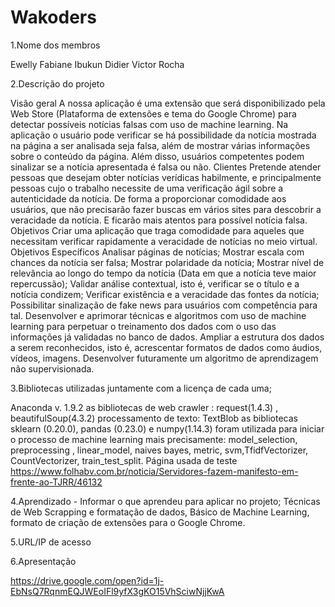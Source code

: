 # Wakoders
1.Nome dos membros
  
  Ewelly Fabiane
  Ibukun Didier
  Victor Rocha

2.Descrição do projeto

Visão geral
  A nossa aplicação é uma extensão que será disponibilizado pela Web Store (Plataforma de extensões e tema do Google Chrome) para detectar possíveis notícias falsas com uso de machine learning.  Na aplicação o usuário pode verificar se há possibilidade da notícia mostrada na página a ser analisada seja falsa, além de mostrar várias informações sobre o conteúdo da página. Além disso, usuários competentes podem sinalizar se a notícia apresentada é falsa ou não.
Clientes
  Pretende atender pessoas que desejam obter notícias verídicas habilmente, e principalmente pessoas cujo o trabalho necessite de uma verificação ágil sobre a autenticidade da notícia. De forma a proporcionar comodidade aos usuários, que não precisarão fazer buscas em vários sites para descobrir a veracidade da notícia. E ficarão mais atentos para possível notícia falsa.
Objetivos
  Criar uma aplicação que traga comodidade para aqueles que necessitam verificar rapidamente a veracidade de notícias no meio virtual.
Objetivos Específicos
  Analisar páginas de notícias;
  Mostrar escala com chances da notícia ser falsa;
  Mostrar polaridade da notícia;
  Mostrar nível de relevância ao longo do tempo da notícia (Data em que a notícia teve maior repercussão);
  Validar análise contextual, isto é, verificar se o título e a notícia condizem;
  Verificar existência e a veracidade das fontes da notícia;
  Possibilitar sinalização de fake news para usuários com competência para tal.
  Desenvolver e aprimorar técnicas e algoritmos com uso de machine learning para perpetuar o treinamento dos dados com o uso das informações já validadas no banco de dados.
  Ampliar a estrutura dos dados a serem reconhecidos, isto é, acrescentar formatos de dados como áudios, vídeos, imagens.
  Desenvolver futuramente um algoritmo de aprendizagem não supervisionada.

3.Bibliotecas utilizadas juntamente com a licença de cada uma;

  Anaconda v. 1.9.2
  as bibliotecas de web crawler :  request(1.4.3) , beautifulSoup(4.3.2)
  processamento de texto: TextBlob
  as bibliotecas sklearn (0.20.0), pandas (0.23.0) e numpy(1.14.3) foram utilizada para iniciar o processo de machine learning mais precisamente: model_selection, 
  preprocessing , linear_model, naives bayes, metric, svm,TfidfVectorizer, CountVectorizer, train_test_split.
Página usada de teste
  https://www.folhabv.com.br/noticia/Servidores-fazem-manifesto-em-frente-ao-TJRR/46132
  
4.Aprendizado - Informar o que aprendeu para aplicar no projeto;
  Técnicas de Web Scrapping e formatação de dados, Básico de Machine Learning, formato de criação de extensões para o Google Chrome.
 
5.URL/IP de acesso

6.Apresentação 
  
  https://drive.google.com/open?id=1j-EbNsQ7RqnmEQJWEoIFl9yfX3gKO15VhSciwNjjKwA
